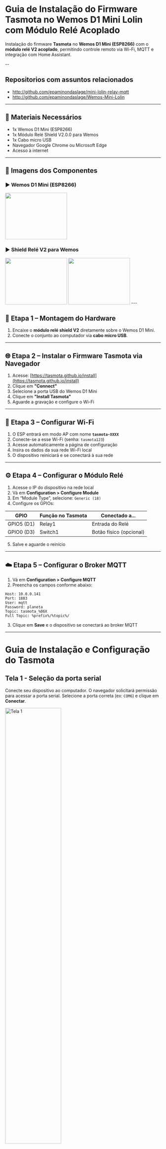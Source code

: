 
# Guia de Instalação do Firmware Tasmota no Wemos D1 Mini Lolin com Módulo Relé Acoplado

Instalação do firmware **Tasmota** no **Wemos D1 Mini (ESP8266)** com o **módulo relé V2 acoplado**, permitindo controle remoto via Wi-Fi, MQTT e integração com Home Assistant.

--

## Repositorios com assuntos relacionados

* http://github.com/epaminondaslage/mini-lolin-relay-mqtt
* http://github.com/epaminondaslage/Wemos-Mini-Lolin

---

## 🧰 Materiais Necessários

- 1x Wemos D1 Mini (ESP8266)
- 1x Módulo Relé Shield V2.0.0 para Wemos
- 1x Cabo micro USB
- Navegador Google Chrome ou Microsoft Edge
- Acesso à internet

---

## 📸 Imagens dos Componentes

### ▶️ Wemos D1 Mini (ESP8266)
<img src="https://github.com/Epaminondaslage/D1-Mini-Lolin/blob/master/Figuras/wemos di mini lolin.JPG" height="150" width="200">

### ▶️ Shield Relé V2 para Wemos

<img src="https://github.com/Epaminondaslage/mini-lolin-relay-tasmota/blob/main/rele.jpg" height="150" width="200">

<img src="https://github.com/Epaminondaslage/mini-lolin-relay-tasmota/blob/main/rele1.jpg" height="150" width="200">
---

## 🔌 Etapa 1 – Montagem do Hardware

1. Encaixe o **módulo relé shield V2** diretamente sobre o Wemos D1 Mini.
2. Conecte o conjunto ao computador via **cabo micro USB**.

---

## 🌐 Etapa 2 – Instalar o Firmware Tasmota via Navegador

1. Acesse: [https://tasmota.github.io/install](https://tasmota.github.io/install)
2. Clique em **"Connect"**
3. Selecione a porta USB do Wemos D1 Mini
4. Clique em **"Install Tasmota"**
5. Aguarde a gravação e configure o Wi-Fi

---

## 📶 Etapa 3 – Configurar Wi-Fi

1. O ESP entrará em modo AP com nome **`tasmota-XXXX`**
2. Conecte-se a esse Wi-Fi (senha: `tasmota123`)
3. Acesse automaticamente a página de configuração
4. Insira os dados da sua rede Wi-Fi local
5. O dispositivo reiniciará e se conectará à sua rede

---

## ⚙️ Etapa 4 – Configurar o Módulo Relé

1. Acesse o IP do dispositivo na rede local
2. Vá em **Configuration > Configure Module**
3. Em “Module Type”, selecione: `Generic (18)`
4. Configure os GPIOs:

| GPIO        | Função no Tasmota | Conectado a...     |
|-------------|-------------------|---------------------|
| GPIO5 (D1)  | Relay1            | Entrada do Relé     |
| GPIO0 (D3)  | Switch1           | Botão físico (opcional) |

5. Salve e aguarde o reinício

---

## ☁️ Etapa 5 – Configurar o Broker MQTT

1. Vá em **Configuration > Configure MQTT**
2. Preencha os campos conforme abaixo:

```
Host: 10.0.0.141
Port: 1883
User: mqtt
Password: planeta
Topic: tasmota_%06X
Full Topic: %prefix%/%topic%/
```

3. Clique em **Save** e o dispositivo se conectará ao broker MQTT

---
# Guia de Instalação e Configuração do Tasmota

## Tela 1 - Seleção da porta serial
Conecte seu dispositivo ao computador. O navegador solicitará permissão para acessar a porta serial. Selecione a porta correta (ex: `COM6`) e clique em **Conectar**.

<img src="./img/tela1.jpg" alt="Tela 1" width="60%">

---

## Tela 2 - Início da instalação via navegador
Clique em **Install Tasmota Lite** para iniciar o processo de gravação do firmware.

<img src="tela2.jpg" alt="Tela 2" width="60%">

---

## Tela 3 - Confirmação para apagar o dispositivo
Você poderá apagar a memória do dispositivo antes da gravação. Marque a caixa **Erase device** caso deseje apagar tudo.

<img src="tela3.jpg" alt="Tela 3" width="60%">

---

## Tela 4 - Progresso da instalação
Aguarde enquanto o firmware Tasmota é gravado. Essa etapa pode levar alguns minutos.

<img src="tela4.jpg" alt="Tela 4" width="60%">

---

## Tela 5 - Configuração de Wi-Fi
Após a gravação, o Tasmota solicitará os dados da sua rede Wi-Fi. Informe o SSID e a senha e clique em **Connect**.

<img src="tela5.jpg" alt="Tela 5" width="60%">

---

## Tela 6 - Tela inicial do Tasmota
Ao conectar à rede Wi-Fi, acesse o IP mostrado. Esta é a interface inicial do Tasmota.

<img src="tela6.jpg" alt="Tela 6" width="60%">

---

## Tela 7 - Menu de configuração
Clique em **Configuration** para acessar as opções de configuração como WiFi, MQTT, módulo, etc.

<img src="tela8.jpg" alt="Tela 7" width="60%">

---

## Tela 8 - Seleção de tipo de módulo
Na opção **Module**, escolha o tipo de dispositivo que está utilizando. Por padrão, o Sonoff Basic é selecionado, mas você pode alterar para **Generic** se estiver usando outro hardware.

<img src="tela9.jpg" alt="Tela 8" width="60%">

---

## Tela 9 - Mapeamento dos pinos (GPIOs)
Configure os pinos GPIO conforme necessário. No exemplo, o GPIO5 está configurado como **Relay**.

<img src="tela10.jpg" alt="Tela 9" width="60%">

---

## Tela 10 - Tela principal após salvar configurações
Depois de salvar as configurações, o módulo será reiniciado e a interface refletirá as alterações, incluindo o nome do módulo (ex: "Generic").

<img src="tela11.jpg" alt="Tela 10" width="60%">

---

## Tela 11 - Retorno à interface principal
Você pode usar o botão **Toggle** para testar o funcionamento do relé ou dispositivo configurado.

<img src="tela12.jpg" alt="Tela 11" width="60%">

## 🧪 Etapa 6 – Testar e Integrar

- Acesse novamente a interface web
- Pressione **TOGGLE** para acionar o relé
- Monitore a conexão MQTT no broker (ex: com MQTT Explorer)

---

